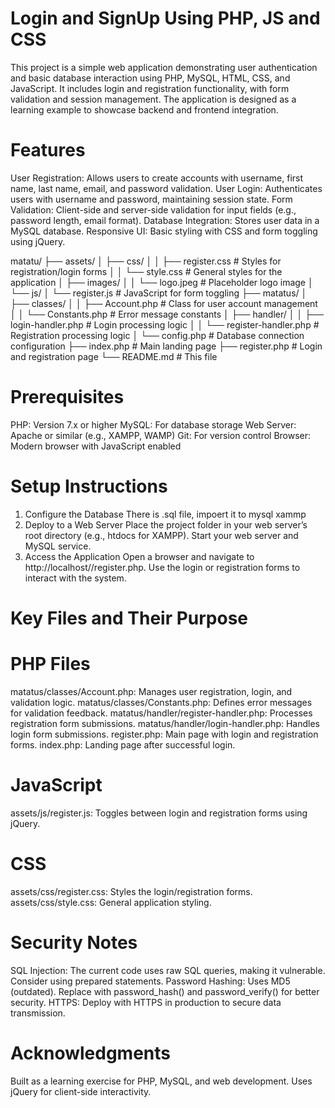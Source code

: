 # Login and SignUp Using PHP, JS and CSS

This project is a simple web application demonstrating user authentication and basic database 
interaction using PHP, MySQL, HTML, CSS, and JavaScript. It includes login and registration functionality, 
with form validation and session management. 
The application is designed as a learning example to showcase backend and frontend integration.

# Features
User Registration: Allows users to create accounts with username, first name, last name, email, and password validation.
User Login: Authenticates users with username and password, maintaining session state.
Form Validation: Client-side and server-side validation for input fields (e.g., password length, email format).
Database Integration: Stores user data in a MySQL database.
Responsive UI: Basic styling with CSS and form toggling using jQuery.

matatu/
├── assets/
│   ├── css/
│   │   ├── register.css    # Styles for registration/login forms
│   │   └── style.css       # General styles for the application
│   ├── images/
│   │   └── logo.jpeg       # Placeholder logo image
│   └── js/
│       └── register.js     # JavaScript for form toggling
├── matatus/
│   ├── classes/
│   │   ├── Account.php     # Class for user account management
│   │   └── Constants.php   # Error message constants
│   ├── handler/
│   │   ├── login-handler.php    # Login processing logic
│   │   └── register-handler.php # Registration processing logic
│   └── config.php          # Database connection configuration
├── index.php               # Main landing page
├── register.php            # Login and registration page
└── README.md               # This file

# Prerequisites
PHP: Version 7.x or higher
MySQL: For database storage
Web Server: Apache or similar (e.g., XAMPP, WAMP)
Git: For version control
Browser: Modern browser with JavaScript enabled

# Setup Instructions
1. Configure the Database
   There is .sql file, impoert it to mysql xammp
2. Deploy to a Web Server
   Place the project folder in your web server’s root directory (e.g., htdocs for XAMPP).
   Start your web server and MySQL service.
3. Access the Application
   Open a browser and navigate to http://localhost/<repository>/register.php.
   Use the login or registration forms to interact with the system.

# Key Files and Their Purpose
# PHP Files
matatus/classes/Account.php: Manages user registration, login, and validation logic.
matatus/classes/Constants.php: Defines error messages for validation feedback.
matatus/handler/register-handler.php: Processes registration form submissions.
matatus/handler/login-handler.php: Handles login form submissions.
register.php: Main page with login and registration forms.
index.php: Landing page after successful login.

# JavaScript
assets/js/register.js: Toggles between login and registration forms using jQuery.
# CSS
assets/css/register.css: Styles the login/registration forms.
assets/css/style.css: General application styling.

# Security Notes
SQL Injection: The current code uses raw SQL queries, making it vulnerable. Consider using prepared statements.
Password Hashing: Uses MD5 (outdated). Replace with password_hash() and password_verify() for better security.
HTTPS: Deploy with HTTPS in production to secure data transmission.

# Acknowledgments
Built as a learning exercise for PHP, MySQL, and web development.
Uses jQuery for client-side interactivity.
